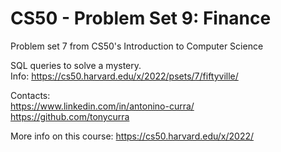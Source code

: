 # CS50 - Problem Set 9: Finance
Problem set 7 from CS50's Introduction to Computer Science <br />

SQL queries to solve a mystery. <br />
Info: https://cs50.harvard.edu/x/2022/psets/7/fiftyville/ <br />

Contacts: <br />
https://www.linkedin.com/in/antonino-curra/ <br />
https://github.com/tonycurra <br />

More info on this course: https://cs50.harvard.edu/x/2022/
